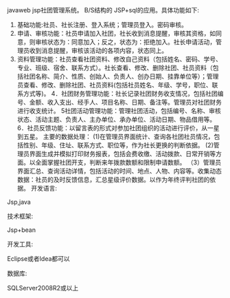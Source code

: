 javaweb jsp社团管理系统。
B/S结构的   JSP+sql的应用。具体功能如下:

1. 基础功能:社员、社长注册、登入系统；管理员登入。密码审核。
2. 申请、审核功能：社员申请加入社团，社长收到消息提醒，审核其资格，如同意，则审核状态为：同意加入；反之，状态为：拒绝加入。社长申请活动，管理员收到消息提醒，审核该活动的各项内容，状态同上。
3. 资料管理功能：社员查看社团资料、修改自己资料（包括姓名、密码、学号、专业、班级、宿舍、联系方式）。社长查看、修改、删除社团、社员资料（包括社团名称、简介、性质、创始人、负责人、创办日期、挂靠单位等）；管理员查看、修改、删除社团、社员资料(包括社员姓名、年级、学号，职位、联系方式等)。
4．社团财务管理功能：社长记录社团财务收支情况，包括社团编号、金额、收入支出、经手人、项目名称、日期、备注等。管理员对社团财务进行收支统计。
5社团活动管理功能：管理社团活动，包括编号、名称、审核状态、活动主题、负责人、主办单位、承办单位、活动日期、物品借用等。
6．社员反馈功能：以留言表的形式对参加社团组织的活动进行评价，从一星到五星。
主要的数据处理：
(1)在管理员界面统计、查询各社团社员情况，包括性别、年级、住址、联系方式、职位等，作为社长更换的判断依据。
(2)管理员界面生成并模拟打印财务报表，包括会费收缴、活动拨款、日常开销等方面。以全面掌握社团开支，判断来年拨款数额和限制申请数额。
（3）管理员界面汇总、查询活动详情，包括活动的时间、地点、人物、内容等。收集动态数据：社员的及时反馈信息，汇总星级评价数据。以作为年终评判社团的依据。
开发语言:

Jsp,java

技术框架:

Jsp+bean

开发工具:

Eclipse或者Idea都可以

数据库:

SQLServer2008R2或以上